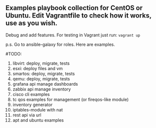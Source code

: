 ## Examples playbook collection for CentOS or Ubuntu. Edit Vagrantfile to check how it works, use as you wish.
Debug and add features. For testing in Vagrant just run: `vagrant up`

p.s. Go to ansible-galaxy for roles. Here are examples.

#TODO:
1) libvirt: deploy, migrate, tests
2) esxi: deploy files and vm
3) smartos: deploy, migrate, tests
4) qemu: deploy, migrate, tests
5) grafana api manage dashboards
6) zabbix api manage inventory
7) cisco cli examples
8) tc qos examples for management (or fireqos-like module)
9) inventory generator
10) iptables-module with nat
11) rest api via url
12) apt and ubuntu examples
